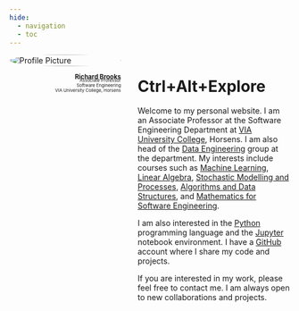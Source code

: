 ```yaml
---
hide:
  - navigation
  - toc
---
```


<div style="display: flex; flex-wrap: wrap; align-items: flex-start; gap: 30px;">
  <div style="flex: 0 0 200px; margin-bottom: 20px;">
    <img src="figures/profile_pic.png" alt="Profile Picture" style="width: 100%; border-radius: 50%;">
    <p style="font-size: 0.8em; text-align: right">
  <strong>Richard Brooks</strong><br>
  <span style="font-size: 0.7em; line-height: 1.2; margin-top: -5px; display: inline-block;">
    Associate Professor<br>Software Engineering<br>VIA University College, Horsens
  </span>
  </p>
  </div>
  <div style="flex: 1;">
  <h1>Ctrl+Alt+Explore</h1>
    <p>Welcome to my personal website. I am an Associate Professor at the Software Engineering Department at <a href="https://en.via.dk/programmes/bachelor/software-technology-engineering" target="_blank">VIA University College</a>, Horsens. I am also head of the <a href="https://en.via.dk/programmes/bachelor/software-technology-engineering/data-engineering" target="_blank">Data Engineering</a> group at the department. My interests include courses such as <a href="https://en.via.dk/tmh-courses/introduction-to-machine-learning-and-ai?education=ict" target="_blank">Machine Learning</a>, <a href="https://en.via.dk/tmh-courses/applied-linear-algebra?education=ict" target="_blank">Linear Algebra</a>, <a href="https://en.via.dk/tmh-courses/stochastic-modelling-and-processes?education=ict" target="_blank">Stochastic Modelling and Processes</a>, <a href="https://en.via.dk/tmh-courses/algorithms-and-data-structures?education=ict" target="_blank">Algorithms and Data Structures</a>, and <a href="https://en.via.dk/tmh-courses/mathematics-for-software-engineering?education=ict" target="_blank">Mathematics for Software Engineering</a>.</p>
    <p>I am also interested in the <a href="https://www.python.org/" target="_blank">Python</a> programming language and the <a href="https://jupyter.org/" target="_blank">Jupyter</a> notebook environment. I have a <a href="https://github.com/rbrooksdk" target="_blank">GitHub</a> account where I share my code and projects.</p>
    <p>If you are interested in my work, please feel free to contact me. I am always open to new collaborations and projects.</p>
  </div>
</div>

<style>
  @media (max-width: 768px) {
    div[style*="display: flex"] {
      flex-direction: column;
    }
    div[style*="flex: 0 0 250px;"] {
      width: 100%;
    }
  }
</style>
